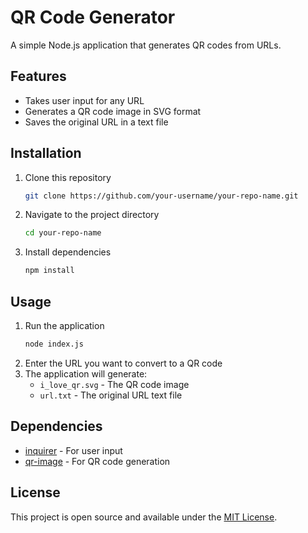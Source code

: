 # QR Code Generator

A simple Node.js application that generates QR codes from URLs.

## Features

- Takes user input for any URL
- Generates a QR code image in SVG format
- Saves the original URL in a text file

## Installation

1. Clone this repository
   ```bash
   git clone https://github.com/your-username/your-repo-name.git
   ```
2. Navigate to the project directory
   ```bash
   cd your-repo-name
   ```
3. Install dependencies
   ```bash
   npm install
   ```

## Usage

1. Run the application
   ```bash
   node index.js
   ```
2. Enter the URL you want to convert to a QR code
3. The application will generate:
   - `i_love_qr.svg` - The QR code image
   - `url.txt` - The original URL text file

## Dependencies

- [inquirer](https://www.npmjs.com/package/inquirer) - For user input
- [qr-image](https://www.npmjs.com/package/qr-image) - For QR code generation

## License

This project is open source and available under the [MIT License](LICENSE).
